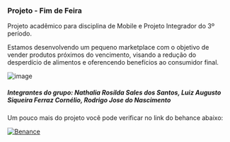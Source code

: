 ### Projeto - Fim de Feira

Projeto acadêmico para disciplina de Mobile e Projeto Integrador do 3º período.

Estamos desenvolvendo um pequeno marketplace com o objetivo de vender produtos próximos do vencimento, visando a redução do desperdício de alimentos e oferencendo benefícios ao consumidor final.

![image](https://github.com/user-attachments/assets/05a0d282-15a9-473a-8fb7-4dcc5a438fcd)

##### Integrantes do grupo: Nathalia Rosilda Sales dos Santos, Luiz Augusto Siqueira Ferraz Cornélio, Rodrigo Jose do Nascimento

Um pouco mais do projeto você pode verificar no link do behance abaixo:

[![Benance](  https://img.shields.io/badge/-Behance-blue?style=for-the-badge&logo=behance&logoColor=white)](https://www.behance.net/gallery/172145347/Projeto-Academico-Fim-de-Feira)
